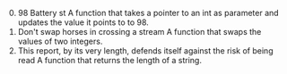 0. 98 Battery st
A function that takes a pointer to an int as parameter and updates the value it points to to 98.
1. Don't swap horses in crossing a stream
A function that swaps the values of two integers.
2. This report, by its very length, defends itself against the risk of being read
A function that returns the length of a string.
